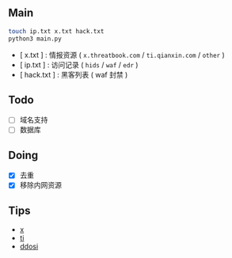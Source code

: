 ## Main

```bash
touch ip.txt x.txt hack.txt
python3 main.py
```

- [ x.txt ] : 情报资源 ( `x.threatbook.com` / `ti.qianxin.com` / `other` )
- [ ip.txt ] : 访问记录 ( `hids` / `waf` / `edr` )
- [ hack.txt ] : 黑客列表 ( waf 封禁 )

## Todo

- [ ] 域名支持
- [ ] 数据库

## Doing

- [x] 去重
- [x] 移除内网资源

## Tips

- [x](https://x.threatbook.com/)
- [ti](https://ti.qianxin.com/)
- [ddosi](https://www.ddosi.org/2022ban.html)
